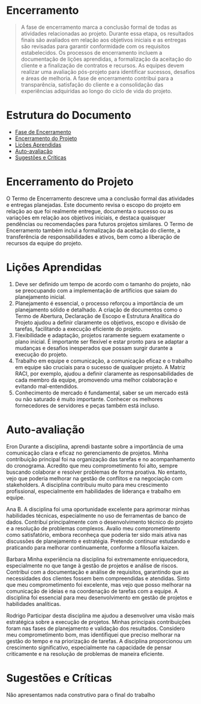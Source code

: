# Encerramento

> A fase de encerramento marca a conclusão formal de todas as atividades relacionadas ao projeto. 
> Durante essa etapa, os resultados finais são avaliados em relação aos objetivos iniciais e as entregas são revisadas para garantir conformidade com os requisitos estabelecidos. 
> Os processos de encerramento incluem a documentação de lições aprendidas, a formalização da aceitação do cliente e a finalização de contratos e recursos. 
> As equipes devem realizar uma avaliação pós-projeto para identificar sucessos, desafios e áreas de melhoria. 
> A fase de encerramento contribui para a transparência, satisfação do cliente e a consolidação das experiências adquiridas ao longo do ciclo de vida do projeto.

# Estrutura do Documento

- [Fase de Encerramento](#encerramento)
- [Encerramento do Projeto](#encerramento-do-projeto)
- [Lições Aprendidas](#lições-aprendidas)
- [Auto-avaliação](#auto)
- [Sugestões e Críticas](#sugestões-e-críticas)

# Encerramento do Projeto
O Termo de Encerramento descreve uma a conclusão formal das atividades e entregas planejadas. Este documento revisa o escopo do projeto em relação ao que foi realmente entregue, documenta o sucesso ou as variações em relação aos objetivos iniciais, e destaca quaisquer pendências ou recomendações para futuros projetos similares. O Termo de Encerramento também inclui a formalização da aceitação do cliente, a transferência de responsabilidades e ativos, bem como a liberação de recursos da equipe do projeto.

# Lições Aprendidas

1. Deve ser definido um tempo de acordo com o tamanho do projeto, não se preocupando com a implementação de  artifícios que saiam do planejamento inicial.
2. Planejamento é essencial, o processo reforçou a importância de um planejamento sólido e detalhado. A criação de documentos como o Termo de Abertura, Declaração de Escopo e Estrutura Analítica do Projeto ajudou a definir claramente os objetivos, escopo e divisão de tarefas, facilitando a execução eficiente do projeto.
3. Flexibilidade e adaptação, projetos raramente seguem exatamente o plano inicial. É importante ser flexível e estar pronto para se adaptar a mudanças e desafios inesperados que possam surgir durante a execução do projeto.
4. Trabalho em equipe e comunicação, a comunicação eficaz e o trabalho em equipe são cruciais para o sucesso de qualquer projeto. A Matriz RACI, por exemplo, ajudou a definir claramente as responsabilidades de cada membro da equipe, promovendo uma melhor colaboração e evitando mal-entendidos.
5. Conhecimento de mercado é fundamental, saber se um mercado está ou não saturado é muito importante. Conhecer os melhores fornecedores de servidores e peças também está incluso.

# Auto-avaliação
Eron
Durante a disciplina, aprendi bastante sobre a importância de uma comunicação clara e eficaz no gerenciamento de projetos. Minha contribuição principal foi na organização das tarefas e no acompanhamento do cronograma. Acredito que meu comprometimento foi alto, sempre buscando colaborar e resolver problemas de forma proativa. No entanto, vejo que poderia melhorar na gestão de conflitos e na negociação com stakeholders. A disciplina contribuiu muito para meu crescimento profissional, especialmente em habilidades de liderança e trabalho em equipe.

Ana B.
A disciplina foi uma oportunidade excelente para aprimorar minhas habilidades técnicas, especialmente no uso de ferramentas de banco de dados. Contribuí principalmente com o desenvolvimento técnico do projeto e a resolução de problemas complexos. Avalio meu comprometimento como satisfatório, embora reconheça que poderia ter sido mais ativa nas discussões de planejamento e estratégia. Pretendo continuar estudando e praticando para melhorar continuamente, conforme a filosofia kaizen.

Barbara
Minha experiência na disciplina foi extremamente enriquecedora, especialmente no que tange à gestão de projetos e análise de riscos. Contribuí com a documentação e análise de requisitos, garantindo que as necessidades dos clientes fossem bem compreendidas e atendidas. Sinto que meu comprometimento foi excelente, mas vejo que posso melhorar na comunicação de ideias e na coordenação de tarefas com a equipe. A disciplina foi essencial para meu desenvolvimento em gestão de projetos e habilidades analíticas.

Rodrigo
Participar desta disciplina me ajudou a desenvolver uma visão mais estratégica sobre a execução de projetos. Minhas principais contribuições foram nas fases de planejamento e validação dos resultados. Considero meu comprometimento bom, mas identifiquei que preciso melhorar na gestão do tempo e na priorização de tarefas. A disciplina proporcionou um crescimento significativo, especialmente na capacidade de pensar criticamente e na resolução de problemas de maneira eficiente.

# Sugestões e Críticas
Não apresentamos nada construtivo para o final do trabalho 
